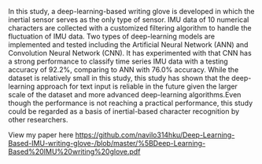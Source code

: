 In this study, a deep-learning-based writing glove is developed in which the inertial sensor serves as the only type of sensor. IMU data of 10 numerical characters are collected with a customized filtering 
algorithm to handle the fluctuation of IMU data. Two types of deep-learning models are implemented and tested including the Artificial Neural Network (ANN) and Convolution Neural Network (CNN). 
It has experimented with that CNN has a strong performance to classify time series IMU data with a testing accuracy of 92.2%, comparing to ANN with 76.0% accuracy. While the dataset is relatively small in this
study, this study has shown that the deep-learning approach for text input is reliable in the future given the larger scale of the dataset and more advanced deep-learning algorithms.Even though the performance is not reaching a practical performance, this study could be regarded as a basis of inertial-based character recognition by other researchers.

View my paper here
https://github.com/navilo314hku/Deep-Learning-Based-IMU-writing-glove-/blob/master/%5BDeep-Learning-Based%20IMU%20writing%20glove.pdf

